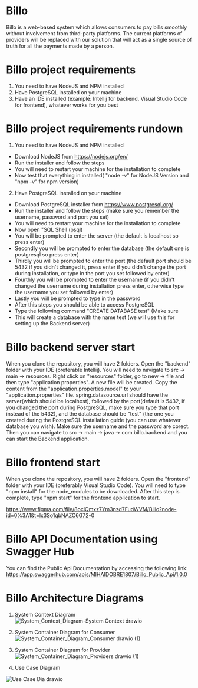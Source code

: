 # Billo

Billo is a web-based system which allows consumers to pay bills smoothly without involvement from third-party platforms. The current platforms of providers will be replaced with our solution that will act as a single source of truth for all the payments made by a person.

# Billo project requirements
1. You need to have NodeJS and NPM installed
2. Have PostgreSQL installed on your machine
3. Have an IDE installed (example: Intellij for backend, Visual Studio Code for frontend), whatever works for you best 

# Billo project requirements rundown
1. You need to have NodeJS and NPM installed
- Download NodeJS from https://nodejs.org/en/
- Run the installer and follow the steps
- You will need to restart your machine for the installation to complete
- Now test that everything in installed( "node -v" for NodeJS Version and "npm -v" for npm version)

2. Have PostgreSQL installed on your machine
- Download PostgreSQL installer from https://www.postgresql.org/
- Run the installer and follow the steps (make sure you remember the username, password and port you set)
- You will need to restart your machine for the installation to complete
- Now open "SQL Shell (psql)
- You will be prompted to enter the server (the default is localhost so press enter)
- Secondly you will be prompted to enter the database (the default one is postgresql so press enter)
- Thirdly you will be prompted to enter the port (the default port should be 5432 if you didn't changed it, press enter if you didn't change the port during installation, or type in the port you set followed by enter)
- Fourthly you will be prompted to enter the username (if you didn't changed the username during installation press enter, otherwise type the username you set followed by enter)
- Lastly you will be prompted to type in the password
- After this steps you should be able to access PostgreSQL
- Type the following command "CREATE DATABASE test" (Make sure
- This will create a database with the name test (we will use this for setting up the Backend server)

# Billo backend server start
When you clone the repository, you will have 2 folders. Open the "backend" folder with your IDE (preferable Intellij). You will need to navigate to src -> main -> resources. Right click on "resources" folder, go to new -> file and then type "application properties". A new file will be created. Copy the content from the "application.properties.model" to your "application.properties" file. 
spring.datasource.url should have the server(which should be localhost), followed by the port(default is 5432, if you changed the port during PostgreSQL, make sure you type that port instead of the 5432), and the database should be "test" (the one you created during the PostgreSQL installation guide (you can use whatever database you wish). Make sure the username and the password are corect. Then you can navigate to src -> main -> java -> com.billo.backend and you can start the Backend application.

# Billo frontend start
When you clone the repository, you will have 2 folders. Open the "frontend" folder with your IDE (preferably Visual Studio Code). You will need to type "npm install" for the node_modules to be downloaded. After this step is complete, type "npm start" for the frontend application to start.

https://www.figma.com/file/8oclQmxz7Ym3nzd7FudWVM/Billo?node-id=0%3A1&t=lx3So1qbNAZC6G72-0

# Billo API Documentation using Swagger Hub
You can find the Public Api Documentation by accessing the following link: https://app.swaggerhub.com/apis/MIHAIDOBRE1807/Billo_Public_Api/1.0.0

# Billo Architecture Diagrams
1. System Context Diagram 
![System_Context_Diagram-System Context drawio](https://user-images.githubusercontent.com/83023216/204128587-df9c4701-2fbc-4034-8d55-ae26c425c949.png)

2. System Container Diagram for Consumer
![System_Container_Diagram_Consumer drawio (1)](https://user-images.githubusercontent.com/83023216/204128927-9ad9adfb-e5c9-48f8-8806-48215d0a39a7.png)


3. System Container Diagram for Provider
![System_Container_Diagram_Providers drawio (1)](https://user-images.githubusercontent.com/83023216/204128932-47972278-80d7-42ff-abe4-f289e6d0301e.png)



4. Use Case Diagram

![Use Case Dia drawio](https://user-images.githubusercontent.com/83023216/204128674-4fbc903c-cfdc-4683-9546-2021ee653eca.png)


